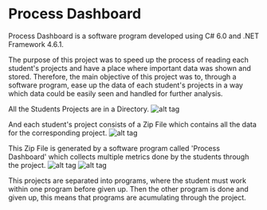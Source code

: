 # Process Dashboard

Process Dashboard is a software program developed using C# 6.0 and .NET Framework 4.6.1. 

The purpose of this project was to speed up the process of reading each student's projects and have a place where important data was shown and stored. 
Therefore, the main objective of this project was to, through a software program, ease up the data of each student's projects in a way which data could be easily seen and handled for further analysis.

All the Students Projects are in a Directory.
![alt tag](https://cloud.githubusercontent.com/assets/6753760/17915806/47f8e074-6973-11e6-9da2-4ea5c25c603c.png)

And each student's project consists of a Zip File which contains all the data for the corresponding project.
![alt tag](https://cloud.githubusercontent.com/assets/6753760/17915814/58655028-6973-11e6-8f22-92af9effee66.png)

This Zip File is generated by a software program called 'Process Dashboard' which collects multiple metrics done by the students through the project.
![alt tag](https://cloud.githubusercontent.com/assets/6753760/17915819/5e8c5604-6973-11e6-8958-1c01ef693404.png)
![alt tag](https://cloud.githubusercontent.com/assets/6753760/17915823/634bab36-6973-11e6-9793-5539ba93d903.png)

This projects are separated into programs, where the student must work within one program before given up. Then the other program is done and given up, this means that programs are acumulating through the project.

